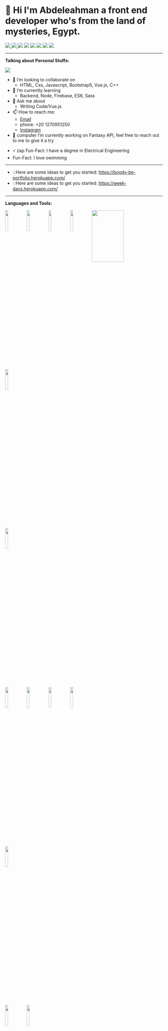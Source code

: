# 👋 Hi I'm Abdeleahman a front end developer who's from the land of mysteries, Egypt.

<p>
  <a href="mailto:abdelrahmanatefalibe@gmail.com?subject=[GitHub]%20Let's         Chat&body=Hi Boody-BE%2C%0A%0AI wanted to ask you about ...">
    <img src="https://img.shields.io/badge/Tool-Vs code-269BEA"/>
  <a href="https://github.com/HazemGharib?tab=repositories">
    <img src="https://badges.frapsoft.com/os/v2/open-source.svg?v=103"/>
  </a> 
    <img src="https://img.shields.io/badge/Ask%20me-anything-ff1e56.svg"/>     </a>
    
  <img src="https://img.shields.io/badge/Front End-React.js-269BEA"/>    
  <img src="https://img.shields.io/badge/Front End-Vue.js-42b883"/>    
  <img src="https://img.shields.io/badge/Back%20End-Node.js-83af26"/>
  <img src="https://img.shields.io/badge/OS-Windo-4FB1F3"/>
  <img src="https://img.shields.io/badge/OS-Ubuntu-dd4814"/>
</p>

---
**Talking about Personal Stuffs:**

![](https://res.cloudinary.com/dirbnpgsp/image/upload/v1644890811/img_zmqm8s.png)

- 👯 I’m looking to collaborate on 
  - HTML, Css, Javascript, Bootstrap5, Vue.js, C++
- 🌱 I’m currently learning 
  - Backend, Node, Firebase, ES6, Sass
- 💬 Ask me about 
  - Writing Code/Vue.js
- 📫 How to reach me: 
  - <a href="abdelrahmanatefalibe@gmail.com ">Email</a>
  - phone: +20 1270951250 
  - <a href="[mailto:abdelrahmanatefalibe@gmail.com?subject=[GitHub]%20Let's Chat&body=Hi Boody-BE%2C%0A%0AI wanted to ask you about ...](https://www.instagram.com/boody_04/)">Instagram</a>
- 💬 computer I’m currently working on Fantasy API, feel free to reach out to me to give it a try
 * ⚡ zap Fun-Fact: I have a degree in Electrical Engineering
 *  Fun-Fact: I love swimming
 
---

* 💡Here are some ideas to get you started: https://boody-be-portfolio.herokuapp.com/
* 💡Here are some ideas to get you started: https://week-days.herokuapp.com/

---

**Languages and Tools:**

<p>
    
  <a href="https://github.com/onimur/handle-path-oz">
    <img align="right" width="45%" height="165" src="https://github-readme-stats.vercel.app/api?username=HazemGharib&show_icons=true&hide_border=false&line_height=20&title_color=0a4595&icon_color=0a4595&show_owner=true"/>
  </a>
  
   <code><img width="13%"
src="https://www.vectorlogo.zone/logos/w3_html5/w3_html5-icon.svg"></code>
  <code><img width="13%"
src="https://www.vectorlogo.zone/logos/w3_css/w3_css-icon.svg"></code>
  <code><img width="13%"
src="https://www.vectorlogo.zone/logos/sass-lang/sass-lang-icon.svg"></code>
  <code><img width="13%" src="https://www.vectorlogo.zone/logos/getbootstrap/getbootstrap-icon.svg"></code>
  <code><img width="13%" src="https://www.vectorlogo.zone/logos/nodejs/nodejs-icon.svg"></code>
  <br />
  <code><img width="13%" 
src="https://www.vectorlogo.zone/logos/json/json-icon.svg"></code>
  <br />
  <code><img width="13%" src="https://www.vectorlogo.zone/logos/firebase/firebase-icon.svg"></code>
  <code><img width="13%" src="https://www.vectorlogo.zone/logos/mongodb/mongodb-icon.svg"></code>
  <code><img width="13%" src="https://www.vectorlogo.zone/logos/vuejs/vuejs-icon.svg"></code>
  <code><img width="13%" src="https://www.vectorlogo.zone/logos/reactjs/reactjs-icon.svg"></code>
  <br />
  <code><img width="13%" src="https://www.vectorlogo.zone/logos/git-scm/git-scm-icon.svg"></code>
  <br />
  <code><img width="13%" src="https://www.vectorlogo.zone/logos/heroku/heroku-icon.svg"></code>
  <code><img width="13%" src="https://www.vectorlogo.zone/logos/surgesh/surgesh-icon.svg"></code> 
</p>
